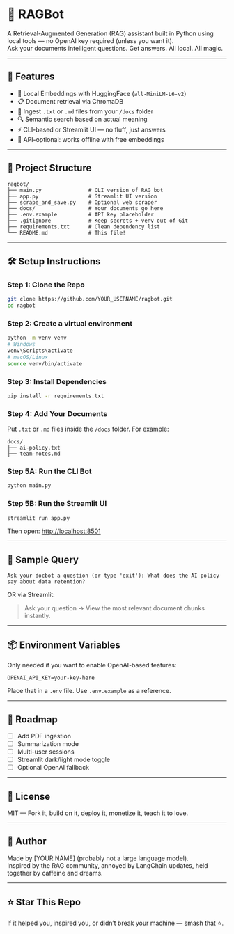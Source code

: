 # 🤖 RAGBot

A Retrieval-Augmented Generation (RAG) assistant built in Python using local tools — no OpenAI key required (unless you want it).  
Ask your documents intelligent questions. Get answers. All local. All magic.

---

## 🚀 Features

- 🧠 Local Embeddings with HuggingFace (`all-MiniLM-L6-v2`)
- 📋 Document retrieval via ChromaDB
- 📄 Ingest `.txt` or `.md` files from your `/docs` folder
- 🔍 Semantic search based on actual meaning
- ⚡ CLI-based or Streamlit UI — no fluff, just answers
- 🌱 API-optional: works offline with free embeddings

---

## 📂 Project Structure

```
ragbot/
├── main.py               # CLI version of RAG bot
├── app.py                # Streamlit UI version
├── scrape_and_save.py    # Optional web scraper
├── docs/                 # Your documents go here
├── .env.example          # API key placeholder
├── .gitignore            # Keep secrets + venv out of Git
├── requirements.txt      # Clean dependency list
└── README.md             # This file!
```

---

## 🛠️ Setup Instructions

### Step 1: Clone the Repo

```bash
git clone https://github.com/YOUR_USERNAME/ragbot.git
cd ragbot
```

### Step 2: Create a virtual environment

```bash
python -m venv venv
# Windows
venv\Scripts\activate
# macOS/Linux
source venv/bin/activate
```

### Step 3: Install Dependencies

```bash
pip install -r requirements.txt
```

### Step 4: Add Your Documents

Put `.txt` or `.md` files inside the `/docs` folder. For example:

```
docs/
├── ai-policy.txt
├── team-notes.md
```

### Step 5A: Run the CLI Bot

```bash
python main.py
```

### Step 5B: Run the Streamlit UI

```bash
streamlit run app.py
```

Then open: [http://localhost:8501](http://localhost:8501)

---

## 💬 Sample Query

```
Ask your docbot a question (or type 'exit'): What does the AI policy say about data retention?
```

OR via Streamlit:

> Ask your question → View the most relevant document chunks instantly.

---

## 📦 Environment Variables

Only needed if you want to enable OpenAI-based features:

```env
OPENAI_API_KEY=your-key-here
```

Place that in a `.env` file. Use `.env.example` as a reference.

---

## 🧠 Roadmap

- [ ] Add PDF ingestion
- [ ] Summarization mode
- [ ] Multi-user sessions
- [ ] Streamlit dark/light mode toggle
- [ ] Optional OpenAI fallback

---

## 📜 License

MIT — Fork it, build on it, deploy it, monetize it, teach it to love.

---

## 👤 Author

Made by [YOUR NAME] (probably not a large language model).  
Inspired by the RAG community, annoyed by LangChain updates, held together by caffeine and dreams.

---

## ⭐️ Star This Repo

If it helped you, inspired you, or didn’t break your machine — smash that ⭐️.

